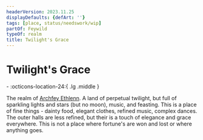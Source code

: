 ```yaml
---
headerVersion: 2023.11.25
displayDefaults: {defArt: ''}
tags: [place, status/needswork/wip]
partOf: Feywild
typeOf: realm
title: Twilight's Grace
---
```

# Twilight's Grace
<div class="grid cards ext-narrow-margin ext-one-column" markdown>
-    :octicons-location-24:{ .lg .middle }   
</div>


The realm of [Archfey Ethlenn](<../../../../people/extraplanar-powers/archfey-ethlenn.md>). A land of perpetual twilight, but full of sparkling lights and stars (but no moon), music, and feasting. This is a place of fine things - dainty food, elegant clothes, refined music, complex dances.  The outer halls are less refined, but their is a touch of elegance and grace everywhere. This is not a place where fortune's are won and lost or where anything goes. 

